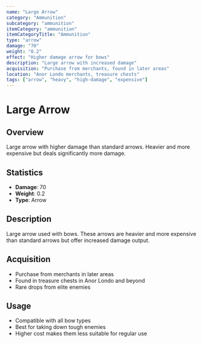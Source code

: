 ```yaml
---
name: "Large Arrow"
category: "Ammunition"
subcategory: "ammunition"
itemCategory: "ammunition"
itemCategoryTitle: "Ammunition"
type: "arrow"
damage: "70"
weight: "0.2"
effect: "Higher damage arrow for bows"
description: "Large arrow with increased damage"
acquisition: "Purchase from merchants, found in later areas"
location: "Anor Londo merchants, treasure chests"
tags: ["arrow", "heavy", "high-damage", "expensive"]
---
```


# Large Arrow

## Overview
Large arrow with higher damage than standard arrows. Heavier and more expensive but deals significantly more damage.

## Statistics
- **Damage**: 70
- **Weight**: 0.2
- **Type**: Arrow

## Description
Large arrow used with bows. These arrows are heavier and more expensive than standard arrows but offer increased damage output.

## Acquisition
- Purchase from merchants in later areas
- Found in treasure chests in Anor Londo and beyond
- Rare drops from elite enemies

## Usage
- Compatible with all bow types
- Best for taking down tough enemies
- Higher cost makes them less suitable for regular use